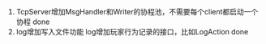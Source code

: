 1. TcpServer增加MsgHandler和Writer的协程池，不需要每个client都启动一个协程
   done
2. log增加写入文件功能
   log增加玩家行为记录的接口，比如LogAction
   done